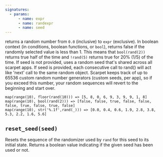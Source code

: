 ```yaml
---
signatures:
  - params:
      - name: expr
      - name: randexpr
      - name: seed
---
```


returns a random number from `0.0` (inclusive) to `expr` (exclusive). In boolean context (in conditions,
boolean functions, or `bool`), returns false if the randomly selected value is less than 1. This means
that `bool(rand(2))` returns true half of the time and `!rand(5)` returns true for 20% (1/5) of the time. If seed is not
provided, uses a random seed that's shared across all scarpet apps.
If seed is provided, each consecutive call to rand() will act like 'next' call to the
same random object. Scarpet keeps track of up to 65536 custom random number generators (custom seeds, per app),
so if you exceed this number, your random sequences will revert to the beginning and start over.

```scarpet
map(range(10), floor(rand(10))) => [5, 8, 0, 6, 9, 3, 9, 9, 1, 8]
map(range(10), bool(rand(2))) => [false, false, true, false, false, false, true, false, true, false]
map(range(10), str('%.1f',rand(_))) => [0.0, 0.4, 0.6, 1.9, 2.8, 3.8, 5.3, 2.2, 1.6, 5.6]
```

## `reset_seed(seed)`

Resets the sequence of the randomizer used by `rand` for this seed to its initial state. Returns a boolean value
indicating if the given seed has been used or not.
